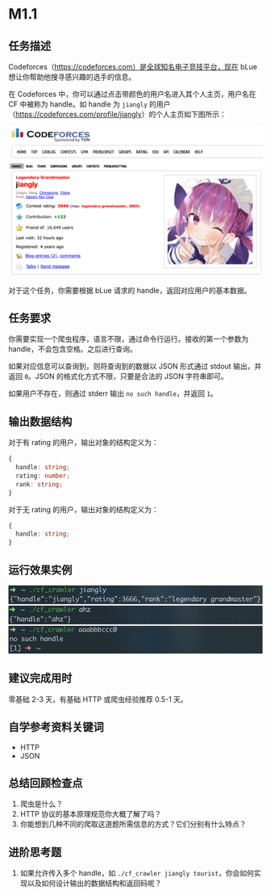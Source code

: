 # M1.1

## 任务描述

Codeforces（https://codeforces.com）是全球知名电子竞技平台，现在 bLue 想让你帮助他搜寻感兴趣的选手的信息。

在 Codeforces 中，你可以通过点击带颜色的用户名进入其个人主页，用户名在 CF 中被称为 handle。如 handle 为 `jiangly` 的用户（<https://codeforces.com/profile/jiangly>）的个人主页如下图所示：

![the screenshot of user jiangly](./M1-1-assets/cf-user-screenshot.png)

对于这个任务，你需要根据 bLue 请求的 handle，返回对应用户的基本数据。

## 任务要求

你需要实现一个爬虫程序，语言不限，通过命令行运行。接收的第一个参数为 handle，不会包含空格。之后进行查询。

如果对应信息可以查询到，则将查询到的数据以 JSON 形式通过 stdout 输出，并返回 `0`。JSON 的格式化方式不限，只要是合法的 JSON 字符串即可。

如果用户不存在，则通过 stderr 输出 `no such handle`，并返回 `1`。

## 输出数据结构

对于有 rating 的用户，输出对象的结构定义为：

```typescript
{
  handle: string;
  rating: number;
  rank: string;
}
```

对于无 rating 的用户，输出对象的结构定义为：

```typescript
{
  handle: string;
}
```

## 运行效果实例

![M1.1 sample #1](./M1-1-assets/sample-1.png)
![M1.1 sample #2](./M1-1-assets/sample-2.png)
![M1.1 sample #3](./M1-1-assets/sample-3.png)

## 建议完成用时

零基础 2-3 天，有基础 HTTP 或爬虫经验推荐 0.5-1 天。

## 自学参考资料关键词

- HTTP
- JSON

## 总结回顾检查点

1. 爬虫是什么？
2. HTTP 协议的基本原理规范你大概了解了吗？
3. 你能想到几种不同的爬取这道题所需信息的方式？它们分别有什么特点？

## 进阶思考题

1. 如果允许传入多个 handle，如 `./cf_crawler jiangly tourist`，你会如何实现以及如何设计输出的数据结构和返回码呢？
